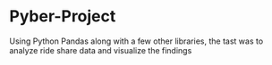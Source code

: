 # Pyber-Project
Using Python Pandas along with a few other libraries, the tast was to analyze ride share data and visualize the findings
